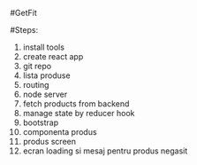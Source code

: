 #GetFit

#Steps:

1. install tools
2. create react app
3. git repo
4. lista produse
5. routing
6. node server
7. fetch products from backend
8. manage state by reducer hook
9. bootstrap
10. componenta produs
11. produs screen
12. ecran loading si mesaj pentru produs negasit
